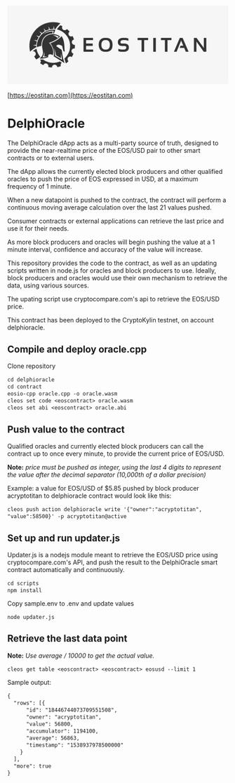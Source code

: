 ![EOS TITAN](./eos_logo_white.jpg "EOS TITAN")

[https://eostitan.com](https://eostitan.com)

# DelphiOracle

The DelphiOracle dApp acts as a multi-party source of truth, designed to provide the near-realtime price of the EOS/USD pair to other smart contracts or to external users.

The dApp allows the currently elected block producers and other qualified oracles to push the price of EOS expressed in USD, at a maximum frequency of 1 minute.

When a new datapoint is pushed to the contract, the contract will perform a continuous moving average calculation over the last 21 values pushed.

Consumer contracts or external applications can retrieve the last price and use it for their needs.

As more block producers and oracles will begin pushing the value at a 1 minute interval, confidence and accuracy of the value will increase.

This repository provides the code to the contract, as well as an updating scripts written in node.js for oracles and block producers to use. Ideally, block producers and oracles would use their own mechanism to retrieve the data, using various sources.

The upating script use cryptocompare.com's api to retrieve the EOS/USD price.

This contract has been deployed to the CryptoKylin testnet, on account delphioracle.

## Compile and deploy oracle.cpp

Clone repository

```
cd delphioracle
cd contract
eosio-cpp oracle.cpp -o oracle.wasm
cleos set code <eoscontract> oracle.wasm
cleos set abi <eoscontract> oracle.abi
```

## Push value to the contract

Qualified oracles and currently elected block producers can call the contract up to once every minute, to provide the current price of EOS/USD.

**Note:** *price must be pushed as integer, using the last 4 digits to represent the value after the decimal separator (10,000th of a dollar precision)*

Example: a value for EOS/USD of $5.85 pushed by block producer acryptotitan to delphioracle contract would look like this:

```
cleos push action delphioracle write '{"owner":"acryptotitan", "value":58500}' -p acryptotitan@active
```


## Set up and run updater.js

Updater.js is a nodejs module meant to retrieve the EOS/USD price using cryptocompare.com's API, and push the result to the DelphiOracle smart contract automatically and continuously.

```
cd scripts
npm install
```

Copy sample.env to .env and update values

```
node updater.js
```


## Retrieve the last data point

**Note:** *Use average / 10000 to get the actual value.*

```
cleos get table <eoscontract> <eoscontract> eosusd --limit 1
```

Sample output:
```
{
  "rows": [{
      "id": "18446744073709551508",
      "owner": "acryptotitan",
      "value": 56800,
      "accumulator": 1194100,
      "average": 56863,
      "timestamp": "1538937978500000"
    }
  ],
  "more": true
}
```